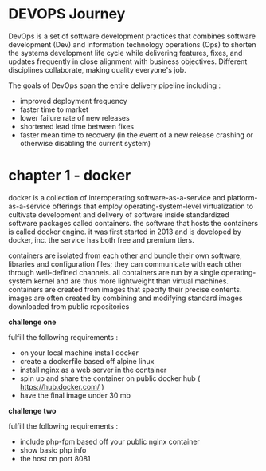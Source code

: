 
# DEVOPS Journey

DevOps is a set of software development practices that combines software development (Dev) and information technology operations (Ops) to shorten the systems development life cycle while delivering features, fixes, and updates frequently in close alignment with business objectives. Different disciplines collaborate, making quality everyone's job.

The goals of DevOps span the entire delivery pipeline including :

- improved deployment frequency
- faster time to market
- lower failure rate of new releases
- shortened lead time between fixes
- faster mean time to recovery (in the event of a new release crashing or otherwise disabling the current system)

# chapter 1 - docker

docker is a collection of interoperating software-as-a-service and platform-as-a-service offerings that employ operating-system-level virtualization to cultivate development and delivery of software inside standardized software packages called containers. the software that hosts the containers is called docker engine. it was first started in 2013 and is developed by docker, inc. the service has both free and premium tiers.

containers are isolated from each other and bundle their own software, libraries and configuration files; they can communicate with each other through well-defined channels. all containers are run by a single operating-system kernel and are thus more lightweight than virtual machines. containers are created from images that specify their precise contents. images are often created by combining and modifying standard images downloaded from public repositories

**challenge one**

fulfill the following requirements :

- on your local machine install docker
- create a dockerfile based off alpine linux
- install nginx as a web server in the container
- spin up and share the container on public docker hub ( https://hub.docker.com/ )
- have the final image under 30 mb

**challenge two**

fulfill the following requirements :

- include php-fpm based off your public nginx container
- show basic php info
- the host on port 8081

